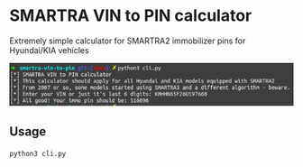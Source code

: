 # SMARTRA VIN to PIN calculator

Extremely simple calculator for SMARTRA2 immobilizer pins for Hyundai/KIA vehicles

![Example of usage](example.png)

## Usage 

```python3 cli.py```


